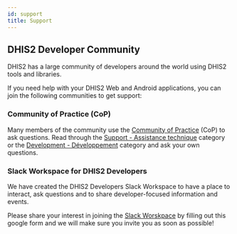 ```yaml
---
id: support
title: Support
---
```


## DHIS2 Developer Community

DHIS2 has a large community of developers around the world using DHIS2 tools and libraries.

If you need help with your DHIS2 Web and Android applications, you can join the following communities to get support:

### Community of Practice (CoP)

Many members of the community use the [Community of Practice](https://community.dhis2.org/) (CoP) to ask questions. Read through the [Support - Assistance technique](https://community.dhis2.org/c/support/8) category or the [Development - Développement](https://community.dhis2.org/c/development/10) category and ask your own questions.

### Slack Workspace for DHIS2 Developers

We have created the DHIS2 Developers Slack Workspace to have a place to interact, ask questions and to share developer-focused information and events.

Please share your interest in joining the [Slack Worskpace](https://docs.google.com/forms/d/e/1FAIpQLScuPQsMfEcLkCTiR87RhCG8v4eZZTf4CNPCFuAtRndEI211xA/viewform?usp=sf_link) by filling out this google form and we will make sure you invite you as soon as possible!

<!-- ### Stack Overflow

Some members of the community use Stack Overflow to ask questions. Read through the existing questions tagged with [dhis-2](https://stackoverflow.com/questions/tagged/dhis-2) or ask your own! -->
